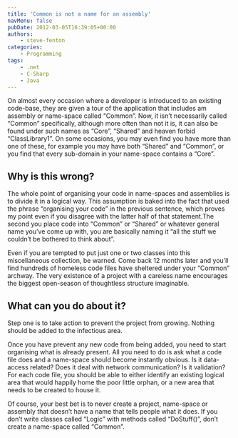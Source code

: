 ```yaml
---
title: 'Common is not a name for an assembly'
navMenu: false
pubDate: 2012-03-05T16:39:05+00:00
authors:
    - steve-fenton
categories:
    - Programming
tags:
    - .net
    - C-Sharp
    - Java
---
```


On almost every occasion where a developer is introduced to an existing code-base, they are given a tour of the application that includes am assembly or name-space called “Common”. Now, it isn’t necessarily called “Common” specifically, although more often than not it is, it can also be found under such names as “Core”, “Shared” and heaven forbid “ClassLibrary1”. On some occasions, you may even find you have more than one of these, for example you may have both “Shared” and “Common”, or you find that every sub-domain in your name-space contains a “Core”.

## Why is this wrong?

The whole point of organising your code in name-spaces and assemblies is to divide it in a logical way. This assumption is baked into the fact that used the phrase “organising your code” in the previous sentence, which proves my point even if you disagree with the latter half of that statement.The second you place code into “Common” or “Shared” or whatever general name you’ve come up with, you are basically naming it “all the stuff we couldn’t be bothered to think about”.

Even if you are tempted to put just one or two classes into this miscellaneous collection, be warned. Come back 12 months later and you’ll find hundreds of homeless code files have sheltered under your “Common” archway. The very existence of a project with a careless name encourages the biggest open-season of thoughtless structure imaginable.

## What can you do about it?

Step one is to take action to prevent the project from growing. Nothing should be added to the infectious area.

Once you have prevent any new code from being added, you need to start organising what is already present. All you need to do is ask what a code file does and a name-space should become instantly obvious. Is it data-access related? Does it deal with network communication? Is it validation? For each code file, you should be able to either identify an existing logical area that would happily home the poor little orphan, or a new area that needs to be created to house it.

Of course, your best bet is to never create a project, name-space or assembly that doesn’t have a name that tells people what it does. If you don’t write classes called “Logic” with methods called “DoStuff()”, don’t create a name-space called “Common”.